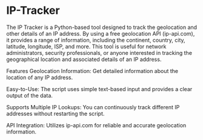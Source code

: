 # IP-Tracker
The IP Tracker is a Python-based tool designed to track the geolocation and other details of an IP address. By using a free geolocation API (ip-api.com), it provides a range of information, including the continent, country, city, latitude, longitude, ISP, and more. This tool is useful for network administrators, security professionals, or anyone interested in tracking the geographical location and associated details of an IP address.

Features
Geolocation Information: Get detailed information about the location of any IP address.

Easy-to-Use: The script uses simple text-based input and provides a clear output of the data.

Supports Multiple IP Lookups: You can continuously track different IP addresses without restarting the script.

API Integration: Utilizes ip-api.com for reliable and accurate geolocation information.

